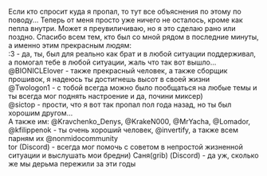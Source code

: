 Если кто спросит куда я пропал, то тут все объяснения по этому по поводу...
Теперь от меня просто уже ничего не осталось, кроме как пепла внутри. Может я преувиличиваю, но я это сделаю рано или поздно.
Спасибо всем тем, кто был со мной рядом в последние минуты, а именно этим прекрасным людям: <br>
:3 - да, ты, был для реально как брат и в любой ситуации поддерживал, а помогал тебе в любой ситуации, жаль что так вот вышло...<br>
@BIONICLElover - также прекрасный человек, а также сборщик прошивок, я надеюсь ты достигнешь высот в своей жизни <br>
@Twologon1 - с тобой всегда можно было пообщаться на любые темы и ты всегда мог поднять настроение и да, почини миксер)<br>
@sictop - прости, что я вот так пропал пол года назад, но ты был хорошим другом...<br>
А также им: @Kravchenko_Denys, @KrakeN000, @MrYacha, @Lomador, @kfilippenok - ты очень хороший человек, @invertify, а также всем парням их @nonmidocommunity<br>
tor (Discord) - всегда мог помочь с советом в непростой жизненной ситуации и выслушать мои бредни)
Саня(grib) (Discord) - да уж, сколько же мы дерьма пережили за эти годы
